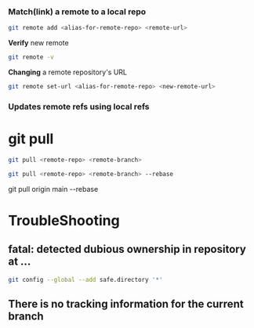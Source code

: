 ### Match(link) a remote to a local repo
```bash
git remote add <alias-for-remote-repo> <remote-url>
```
**Verify** new remote
```bash
git remote -v
```
**Changing** a remote repository's URL
```bash
git remote set-url <alias-for-remote-repo> <new-remote-url>
```
### Updates remote refs using local refs

# git pull
```bash
git pull <remote-repo> <remote-branch>
```
```bash
git pull <remote-repo> <remote-branch> --rebase
```
git pull origin main --rebase


# TroubleShooting
## fatal: detected dubious ownership in repository at ...

```bash
git config --global --add safe.directory '*'
```
## There is no tracking information for the current branch


